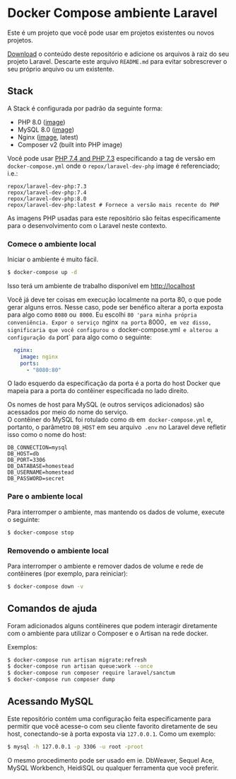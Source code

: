# Docker Compose ambiente Laravel

Este é um projeto que você pode usar em projetos existentes ou novos projetos. 

[Download](https://github.com/Repox/laravel-docker/archive/master.zip) o conteúdo deste repositório e adicione os arquivos à raiz do seu projeto Laravel. Descarte este arquivo `README.md` para evitar sobrescrever o seu próprio arquivo ou um existente.

## Stack

A Stack é configurada por padrão da seguinte forma:

- PHP 8.0 ([image](https://hub.docker.com/r/repox/laravel-dev-php))
- MySQL 8.0 ([image](https://hub.docker.com/_/mysql))
- Nginx ([image](https://hub.docker.com/_/nginx), latest)
- Composer v2 (built into PHP image)

Você pode usar [PHP 7.4 and PHP 7.3](hhttps://hub.docker.com/r/repox/laravel-dev-php) especificando a tag de versão em `docker-compose.yml` onde o `repox/laravel-dev-php` image é referenciado; i.e.:

```
repox/laravel-dev-php:7.3
repox/laravel-dev-php:7.4
repox/laravel-dev-php:8.0
repox/laravel-dev-php:latest # Fornece a versão mais recente do PHP
```

As imagens PHP usadas para este repositório são feitas especificamente para o desenvolvimento com o Laravel neste contexto.

### Comece o ambiente local

Iniciar o ambiente é muito fácil.

```bash
$ docker-compose up -d
```

Isso terá um ambiente de trabalho disponível em [http://localhost](http://localhost)

Você já deve ter coisas em execução localmente na porta 80, o que pode gerar alguns erros. Nesse caso, pode ser benéfico alterar a porta exposta para algo como `8080` ou` 8000`. Eu escolhi `80 'para minha própria conveniência. Expor o serviço `nginx` na porta` 8000`, em vez disso, significaria que você configurou o `docker-compose.yml` e alterou a configuração da` port` para algo como o seguinte:

```yaml
  nginx:
    image: nginx
    ports:
      - "8080:80"
```

O lado esquerdo da especificação da porta é a porta do host Docker que mapeia para a porta do contêiner especificada no lado direito.

Os nomes de host para MySQL (e outros serviços adicionados) são acessados por meio do nome do serviço. <br>
O contêiner do MySQL foi rotulado como `db` em` docker-compose.yml` e, portanto, o parâmetro `DB_HOST` em seu arquivo` .env` no Laravel deve refletir isso como o nome do host:

```ìni
DB_CONNECTION=mysql
DB_HOST=db
DB_PORT=3306
DB_DATABASE=homestead
DB_USERNAME=homestead
DB_PASSWORD=secret
```

### Pare o ambiente local

Para interromper o ambiente, mas mantendo os dados de volume, execute o seguinte:

```bash
$ docker-compose stop
```

### Removendo o ambiente local

Para interromper o ambiente e remover dados de volume e rede de contêineres (por exemplo, para reiniciar):

```bash
$ docker-compose down -v
```

## Comandos de ajuda

Foram adicionados alguns contêineres que podem interagir diretamente com o ambiente para utilizar o Composer e o Artisan na rede docker.

Exemplos:

```bash
$ docker-compose run artisan migrate:refresh
$ docker-compose run artisan queue:work --once
$ docker-compose run composer require laravel/sanctum
$ docker-compose run composer dump
```



## Acessando MySQL

Este repositório contém uma configuração feita especificamente para permitir que você acesse-o com seu cliente favorito diretamente de seu host, conectando-se à porta exposta via `127.0.0.1`. Como um exemplo:

```bash
$ mysql -h 127.0.0.1 -p 3306 -u root -proot
```

O mesmo procedimento pode ser usado em ie. DbWeaver, Sequel Ace, MySQL Workbench, HeidiSQL ou qualquer ferramenta que você preferir.
